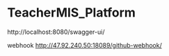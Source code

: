 # TeacherMIS_Platform
http://localhost:8080/swagger-ui/

webhook
http://47.92.240.50:18089/github-webhook/

